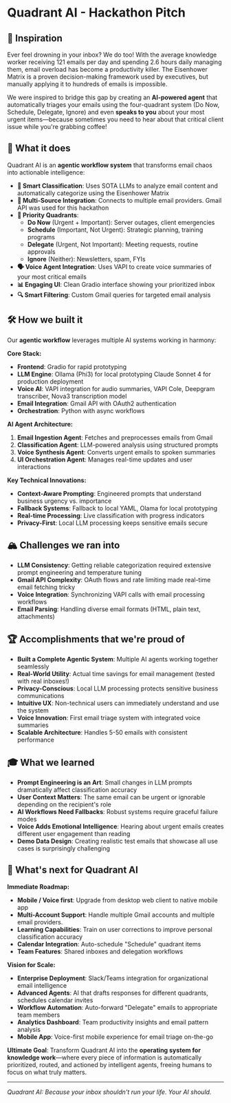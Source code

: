 # Quadrant AI - Hackathon Pitch

## 🧠 Inspiration

Ever feel drowning in your inbox? We do too! With the average knowledge worker receiving 121 emails per day and spending 2.6 hours daily managing them, email overload has become a productivity killer. The Eisenhower Matrix is a proven decision-making framework used by executives, but manually applying it to hundreds of emails is impossible.

We were inspired to bridge this gap by creating an **AI-powered agent** that automatically triages your emails using the four-quadrant system (Do Now, Schedule, Delegate, Ignore) and even **speaks to you** about your most urgent items—because sometimes you need to hear about that critical client issue while you're grabbing coffee!

## 🚀 What it does

Quadrant AI is an **agentic workflow system** that transforms email chaos into actionable intelligence:

- **🤖 Smart Classification**: Uses SOTA LLMs to analyze email content and automatically categorize using the Eisenhower Matrix
- **📧 Multi-Source Integration**: Connects to multiple email providers. Gmail API was used for this hackathon
- **🎯 Priority Quadrants**: 
  - **Do Now** (Urgent + Important): Server outages, client emergencies
  - **Schedule** (Important, Not Urgent): Strategic planning, training programs
  - **Delegate** (Urgent, Not Important): Meeting requests, routine approvals
  - **Ignore** (Neither): Newsletters, spam, FYIs
- **🗣️ Voice Agent Integration**: Uses VAPI to create voice summaries of your most critical emails
- **📊 Engaging UI**: Clean Gradio interface showing your prioritized inbox
- **🔍 Smart Filtering**: Custom Gmail queries for targeted email analysis

## 🛠️ How we built it

Our **agentic workflow** leverages multiple AI systems working in harmony:

**Core Stack:**
- **Frontend**: Gradio for rapid prototyping
- **LLM Engine**: Ollama (Phi3) for local prototyping  Claude Sonnet 4 for production deployment
- **Voice AI**: VAPI integration for audio summaries, VAPI Cole, Deepgram transcriber, Nova3 transcription model
- **Email Integration**: Gmail API with OAuth2 authentication
- **Orchestration**: Python with async workflows

**AI Agent Architecture:**
1. **Email Ingestion Agent**: Fetches and preprocesses emails from Gmail
2. **Classification Agent**: LLM-powered analysis using structured prompts
3. **Voice Synthesis Agent**: Converts urgent emails to spoken summaries
4. **UI Orchestration Agent**: Manages real-time updates and user interactions

**Key Technical Innovations:**
- **Context-Aware Prompting**: Engineered prompts that understand business urgency vs. importance
- **Fallback Systems**: Fallback to local YAML, Olama for local prototyping
- **Real-time Processing**: Live classification with progress indicators
- **Privacy-First**: Local LLM processing keeps sensitive emails secure

## 🏔️ Challenges we ran into

- **LLM Consistency**: Getting reliable categorization required extensive prompt engineering and temperature tuning
- **Gmail API Complexity**: OAuth flows and rate limiting made real-time email fetching tricky
- **Voice Integration**: Synchronizing VAPI calls with email processing workflows
- **Email Parsing**: Handling diverse email formats (HTML, plain text, attachments)

## 🏆 Accomplishments that we're proud of

- **Built a Complete Agentic System**: Multiple AI agents working together seamlessly
- **Real-World Utility**: Actual time savings for email management (tested with real inboxes!)
- **Privacy-Conscious**: Local LLM processing protects sensitive business communications
- **Intuitive UX**: Non-technical users can immediately understand and use the system
- **Voice Innovation**: First email triage system with integrated voice summaries
- **Scalable Architecture**: Handles 5-50 emails with consistent performance

## 🎓 What we learned

- **Prompt Engineering is an Art**: Small changes in LLM prompts dramatically affect classification accuracy
- **User Context Matters**: The same email can be urgent or ignorable depending on the recipient's role
- **AI Workflows Need Fallbacks**: Robust systems require graceful failure modes
- **Voice Adds Emotional Intelligence**: Hearing about urgent emails creates different user engagement than reading
- **Demo Data Design**: Creating realistic test emails that showcase all use cases is surprisingly challenging

## 🌟 What's next for Quadrant AI

**Immediate Roadmap:**
- **Mobile / Voice first**: Upgrade from desktop web client to native mobile app
- **Multi-Account Support**: Handle multiple Gmail accounts and multiple email providers.
- **Learning Capabilities**: Train on user corrections to improve personal classification accuracy
- **Calendar Integration**: Auto-schedule "Schedule" quadrant items
- **Team Features**: Shared inboxes and delegation workflows

**Vision for Scale:**
- **Enterprise Deployment**: Slack/Teams integration for organizational email intelligence
- **Advanced Agents**: AI that drafts responses for different quadrants, schedules calendar invites
- **Workflow Automation**: Auto-forward "Delegate" emails to appropriate team members
- **Analytics Dashboard**: Team productivity insights and email pattern analysis
- **Mobile App**: Voice-first mobile experience for email triage on-the-go

**Ultimate Goal**: Transform Quadrant AI into the **operating system for knowledge work**—where every piece of information is automatically prioritized, routed, and actioned by intelligent agents, freeing humans to focus on what truly matters.

---

*Quadrant AI: Because your inbox shouldn't run your life. Your AI should.*
